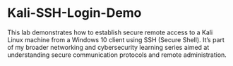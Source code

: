 # Kali-SSH-Login-Demo
This lab demonstrates how to establish secure remote access to a Kali Linux machine from a Windows 10 client using SSH (Secure Shell). It’s part of my broader networking and cybersecurity learning series aimed at understanding secure communication protocols and remote administration.
